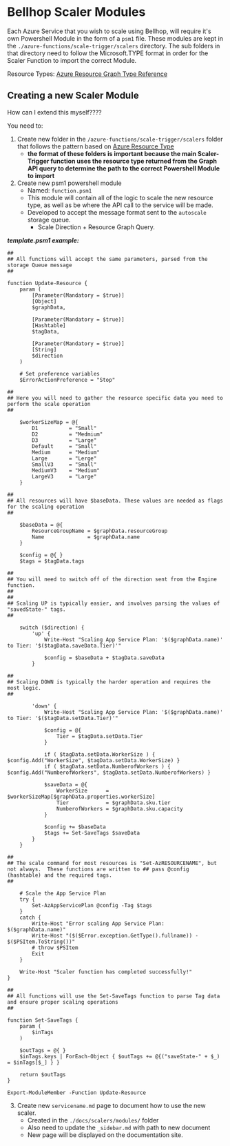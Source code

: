 # Bellhop Scaler Modules
Each Azure Service that you wish to scale using Bellhop, will require it's own Powershell Module in the form of a `psm1` file. These modules are kept in the `./azure-functions/scale-trigger/scalers` directory. The sub folders in that directory need to follow the Microsoft.TYPE format in order for the Scaler Function to import the correct Module. 

Resource Types: [Azure Resource Graph Type Reference](https://docs.microsoft.com/en-us/azure/governance/resource-graph/reference/supported-tables-resources)


## Creating a new Scaler Module
How can I extend this myself????

You need to:
1) Create new folder in the `/azure-functions/scale-trigger/scalers` folder that follows the pattern based on [Azure Resource Type](https://docs.microsoft.com/en-us/azure/governance/resource-graph/reference/supported-tables-resources)
    - **the format of these folders is important because the main Scaler-Trigger function uses the resource type returned from the Graph API query to determine the path to the correct Powershell Module to import**
2) Create new psm1 powershell module
    - Named: `function.psm1`
    - This module will contain all of the logic to scale the new resource type, as well as be where the API call to the service will be made.
    - Developed to accept the message format sent to the `autoscale` storage queue.
        - Scale Direction + Resource Graph Query.

***template.psm1 example:***
```
##
## All functions will accept the same parameters, parsed from the storage Queue message
##

function Update-Resource {
    param (
        [Parameter(Mandatory = $true)]
        [Object]
        $graphData,

        [Parameter(Mandatory = $true)]
        [Hashtable]
        $tagData,

        [Parameter(Mandatory = $true)]
        [String]
        $direction
    )

    # Set preference variables
    $ErrorActionPreference = "Stop"

##
## Here you will need to gather the resource specific data you need to perform the scale operation
##

    $workerSizeMap = @{
        D1          = "Small"
        D2          = "Medmium"
        D3          = "Large"
        Default     = "Small"
        Medium      = "Medium"
        Large       = "Lerge"
        SmallV3     = "Small"
        MediumV3    = "Medium"
        LargeV3     = "Large"
    }

##
## All resources will have $baseData. These values are needed as flags for the scaling operation
##

    $baseData = @{
        ResourceGroupName = $graphData.resourceGroup
        Name              = $graphData.name
    }

    $config = @{ }
    $tags = $tagData.tags

##
## You will need to switch off of the direction sent from the Engine function. 
##
##
## Scaling UP is typically easier, and involves parsing the values of "savedState-" tags. 
##

    switch ($direction) {
        'up' {
            Write-Host "Scaling App Service Plan: '$($graphData.name)' to Tier: '$($tagData.saveData.Tier)'"

            $config = $baseData + $tagData.saveData
        }

##
## Scaling DOWN is typically the harder operation and requires the most logic.
##

        'down' {
            Write-Host "Scaling App Service Plan: '$($graphData.name)' to Tier: '$($tagData.setData.Tier)'"

            $config = @{
                Tier = $tagData.setData.Tier
            }

            if ( $tagData.setData.WorkerSize ) { $config.Add("WorkerSize", $tagData.setData.WorkerSize) }
            if ( $tagData.setData.NumberofWorkers ) { $config.Add("NumberofWorkers", $tagData.setData.NumberofWorkers) }

            $saveData = @{
                WorkerSize      = $workerSizeMap[$graphData.properties.workerSize]
                Tier            = $graphData.sku.tier
                NumberofWorkers = $graphData.sku.capacity
            }

            $config += $baseData
            $tags += Set-SaveTags $saveData
        }
    }

##
## The scale command for most resources is "Set-AzRESOURCENAME", but not always.  These functions are written to ## pass @config (hashtable) and the required tags.  
##

    # Scale the App Service Plan
    try {
        Set-AzAppServicePlan @config -Tag $tags
    }
    catch {
        Write-Host "Error scaling App Service Plan: $($graphData.name)"
        Write-Host "($($Error.exception.GetType().fullname)) - $($PSItem.ToString())"
        # throw $PSItem
        Exit
    }
    
    Write-Host "Scaler function has completed successfully!"
}

##
## All functions will use the Set-SaveTags function to parse Tag data and ensure proper scaling operations
##

function Set-SaveTags {
    param (
        $inTags
    )

    $outTags = @{ }
    $inTags.keys | ForEach-Object { $outTags += @{("saveState-" + $_) = $inTags[$_] } }
    
    return $outTags
}

Export-ModuleMember -Function Update-Resource

```

3) Create new `servicename.md` page to document how to use the new scaler.
    - Created in the `./docs/scalers/modules/` folder
    - Also need to update the `_sidebar.md` with path to new document
    - New page will be displayed on the documentation site. 
